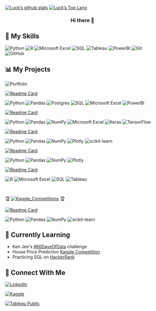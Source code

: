 <!-- Stats -->
<!-- References: 
https://yushi95.medium.com/how-to-create-a-beautiful-readme-for-your-github-profile-36957caa711c
https://www.webfx.com/tools/emoji-cheat-sheet/ -->
<!-- ![Black Flatlay Photo Motivational Finance Quote Facebook Cover](https://user-images.githubusercontent.com/91815051/148690018-d5364b76-0018-4e75-b7d8-0a87ba28a38e.png) -->

[![Luck’s github stats](https://github-readme-stats.vercel.app/api?username=Laidbackluck&theme=blue-green)](https://github.com/Laidbackluck)
[![Luck’s Top Lang](https://github-readme-stats.vercel.app/api/top-langs/?username=Laidbackluck&theme=blue-green)](https://github.com/Laidbackluck)

<h3 align="center">
Hi there 👋
</h3>

<!-- 
<br />

### About Me

<br /> 
-->

## :briefcase: My Skills 

![Python](https://img.shields.io/badge/python-3670A0?style=for-the-badge&logo=python&logoColor=ffdd54)
![R](https://img.shields.io/badge/r-%23276DC3.svg?style=for-the-badge&logo=r&logoColor=white)
![Microsoft Excel](https://img.shields.io/badge/Microsoft_Excel-217346?style=for-the-badge&logo=microsoft-excel&logoColor=white)
![SQL](https://img.shields.io/badge/SQL-4479A1?style=for-the-badge&logo&logoColor=white)
![Tableau](https://img.shields.io/badge/Tableau-E97627?style=for-the-badge&logo=Tableau&logoColor=white)
![PowerBI](https://img.shields.io/badge/-Power_BI-F2C811?style=for-the-badge&logo=powerbi&logoColor=white)
![Git](https://img.shields.io/badge/git-%23F05033.svg?style=for-the-badge&logo=git&logoColor=white)
![GitHub](https://img.shields.io/badge/github-%23121011.svg?style=for-the-badge&logo=github&logoColor=white)
<!-- 
![Pandas](https://img.shields.io/badge/pandas-%23150458.svg?style=for-the-badge&logo=pandas&logoColor=white)
![NumPy](https://img.shields.io/badge/numpy-%23013243.svg?style=for-the-badge&logo=numpy&logoColor=white)
![Plotly](https://img.shields.io/badge/Plotly-%233F4F75.svg?style=for-the-badge&logo=plotly&logoColor=white)
![scikit-learn](https://img.shields.io/badge/scikit--learn-%23F7931E.svg?style=for-the-badge&logo=scikit-learn&logoColor=white)
![SciPy](https://img.shields.io/badge/SciPy-%230C55A5.svg?style=for-the-badge&logo=scipy&logoColor=%white)
![Keras](https://img.shields.io/badge/Keras-%23D00000.svg?style=for-the-badge&logo=Keras&logoColor=white)
![TensorFlow](https://img.shields.io/badge/TensorFlow-%23FF6F00.svg?style=for-the-badge&logo=TensorFlow&logoColor=white)
 -->
 
## :bar_chart: My Projects 

![Portfolio](https://img.shields.io/badge/Portfolio-%23000000.svg?style=for-the-badge&logo=firefox&logoColor=#FF7139)

[![Readme Card](https://github-readme-stats.vercel.app/api/pin/?username=Laidbackluck&repo=Covid-Project)](https://github.com/Laidbackluck/Covid-Project/blob/master/Covid_SQL_queries.ipynb)

![Python](https://img.shields.io/badge/python-3670A0?style=for-the-badge&logo=python&logoColor=ffdd54)
![Pandas](https://img.shields.io/badge/pandas-%23150458.svg?style=for-the-badge&logo=pandas&logoColor=white)
![Postgres](https://img.shields.io/badge/postgres-%23316192.svg?style=for-the-badge&logo=postgresql&logoColor=white)
![SQL](https://img.shields.io/badge/SQL-4479A1?style=for-the-badge&logo&logoColor=white)
![Microsoft Excel](https://img.shields.io/badge/Microsoft_Excel-217346?style=for-the-badge&logo=microsoft-excel&logoColor=white)
![PowerBI](https://img.shields.io/badge/-Power_BI-F2C811?style=for-the-badge&logo=powerbi&logoColor=white)

[![Readme Card](https://github-readme-stats.vercel.app/api/pin/?username=Laidbackluck&repo=Harry-Mack-Omegle-Bars-1-to-50)](https://github.com/Laidbackluck/Harry-Mack-Omegle-Bars-1-to-50/blob/master/HMack_Lyric_Generator.ipynb)

![Python](https://img.shields.io/badge/python-3670A0?style=for-the-badge&logo=python&logoColor=ffdd54)
![Pandas](https://img.shields.io/badge/pandas-%23150458.svg?style=for-the-badge&logo=pandas&logoColor=white)
![NumPy](https://img.shields.io/badge/numpy-%23013243.svg?style=for-the-badge&logo=numpy&logoColor=white)
![Microsoft Excel](https://img.shields.io/badge/Microsoft_Excel-217346?style=for-the-badge&logo=microsoft-excel&logoColor=white)
![Keras](https://img.shields.io/badge/Keras-%23D00000.svg?style=for-the-badge&logo=Keras&logoColor=white)
![TensorFlow](https://img.shields.io/badge/TensorFlow-%23FF6F00.svg?style=for-the-badge&logo=TensorFlow&logoColor=white)

[![Readme Card](https://github-readme-stats.vercel.app/api/pin/?username=Laidbackluck&repo=IBM-Data-Science-Capstone)](https://github.com/Laidbackluck/IBM-Data-Science-Capstone/blob/master/IBM%20Data%20Science%20Capstone%20-%20SpaceX%20Launch%20Success%20Analysis.pdf)

![Python](https://img.shields.io/badge/python-3670A0?style=for-the-badge&logo=python&logoColor=ffdd54)
![Pandas](https://img.shields.io/badge/pandas-%23150458.svg?style=for-the-badge&logo=pandas&logoColor=white)
![NumPy](https://img.shields.io/badge/numpy-%23013243.svg?style=for-the-badge&logo=numpy&logoColor=white)
![Plotly](https://img.shields.io/badge/Plotly-%233F4F75.svg?style=for-the-badge&logo=plotly&logoColor=white)
![scikit-learn](https://img.shields.io/badge/scikit--learn-%23F7931E.svg?style=for-the-badge&logo=scikit-learn&logoColor=white)

[![Readme Card](https://github-readme-stats.vercel.app/api/pin/?username=Laidbackluck&repo=IBM-Data-Analyst-Capstone)](https://github.com/Laidbackluck/IBM-Data-Analyst-Capstone/blob/master/IBM%20Data%20Analyst%20Capstone%20-%20IT%20Trends%20Analysis.pdf)

![Python](https://img.shields.io/badge/python-3670A0?style=for-the-badge&logo=python&logoColor=ffdd54)
![Pandas](https://img.shields.io/badge/pandas-%23150458.svg?style=for-the-badge&logo=pandas&logoColor=white)
![NumPy](https://img.shields.io/badge/numpy-%23013243.svg?style=for-the-badge&logo=numpy&logoColor=white)
![Plotly](https://img.shields.io/badge/Plotly-%233F4F75.svg?style=for-the-badge&logo=plotly&logoColor=white)

[![Readme Card](https://github-readme-stats.vercel.app/api/pin/?username=Laidbackluck&repo=Google-Data-Analytics-Capstone)](https://github.com/Laidbackluck/Google-Data-Analytics-Capstone/blob/master/cyclistic-bike-share-analysis.ipynb)

![R](https://img.shields.io/badge/r-%23276DC3.svg?style=for-the-badge&logo=r&logoColor=white)
![Microsoft Excel](https://img.shields.io/badge/Microsoft_Excel-217346?style=for-the-badge&logo=microsoft-excel&logoColor=white)
![SQL](https://img.shields.io/badge/SQL-4479A1?style=for-the-badge&logo&logoColor=white)
![Tableau](https://img.shields.io/badge/Tableau-E97627?style=for-the-badge&logo=Tableau&logoColor=white)

<br />

:trophy: [![Kaggle_Competitions](https://img.shields.io/badge/-Kaggle_Competitions-20BEFF?style=for-the-badge&logo=kaggle&logoColor=white)](https://www.kaggle.com/luckychav) :trophy: 

[![Readme Card](https://github-readme-stats.vercel.app/api/pin/?username=Laidbackluck&repo=Kaggle-Competition-Titanic-Analysis)](https://github.com/Laidbackluck/Kaggle-Competition-Titanic-Analysis/blob/master/Titanic-Analysis.ipynb)

![Python](https://img.shields.io/badge/python-3670A0?style=for-the-badge&logo=python&logoColor=ffdd54)
![Pandas](https://img.shields.io/badge/pandas-%23150458.svg?style=for-the-badge&logo=pandas&logoColor=white)
![NumPy](https://img.shields.io/badge/numpy-%23013243.svg?style=for-the-badge&logo=numpy&logoColor=white)
![scikit-learn](https://img.shields.io/badge/scikit--learn-%23F7931E.svg?style=for-the-badge&logo=scikit-learn&logoColor=white)

<!-- [![Readme Card](https://github-readme-stats.vercel.app/api/pin/?username=Laidbackluck&repo=REPO)](https://github.com/Laidbackluck/REPO) -->

## 🌱 Currently Learning

- Ken Jee's [#66DaysOfData](https://www.youtube.com/watch?v=qV_AlRwhI3I) challenge
- House Price Prediction [Kaggle Competition](https://www.kaggle.com/c/house-prices-advanced-regression-techniques) 
- Practicing SQL on [HackerRank](https://www.hackerrank.com/)

<!-- 
### ⚡ Fun facts

- 🔭 I’m currently working on Kaggle Competitions
- 🌱 I’m currently learning about different Machine Learning algorithms :sob:
- 👯 I’m looking to collaborate with other data enthusiasts 
- :ballot_box_with_check: 2022 Goals: Contribute more datasets to Kaggle
- 💬 Ask me about bartending :beers: :wine_glass: :tropical_drink:
 -->

## 🤝 Connect With Me
[![LinkedIn](https://img.shields.io/badge/linkedin-%230077B5.svg?style=for-the-badge&logo=linkedin&logoColor=white)](https://www.linkedin.com/in/luckychav/)

[![Kaggle](https://img.shields.io/badge/-Kaggle-20BEFF?style=for-the-badge&logo=kaggle&logoColor=white)](https://www.kaggle.com/luckychav)

[![Tableau Public](https://img.shields.io/badge/Tableau_Public-%232C2D72.svg?style=for-the-badge&logo=Tableau&&logoColor=white)](https://public.tableau.com/app/profile/laidbackluck)

<!-- 
![Discord](https://img.shields.io/badge/%3CServer%3E-%237289DA.svg?style=for-the-badge&logo=discord&logoColor=white)
![GMail](https://img.shields.io/badge/Gmail-D14836?style=for-the-badge&logo=gmail&logoColor=white)
[Kaggle]: https://www.kaggle.com/luckychav
[][Kaggle] 
-->


<!-- White Version
[![Luck’s github stats](https://github-readme-stats.vercel.app/api?username=Laidbackluck)](https://github.com/Laidbackluck)

[![Top Langs](https://github-readme-stats.vercel.app/api/top-langs/?username=Laidbackluck&layout=compact)](https://github.com/Laidbackluck)
-->
